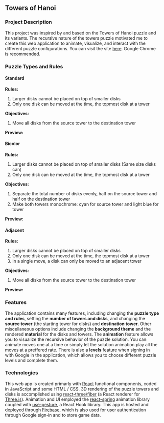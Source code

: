 ## Towers of Hanoi

### Project Description
This project was inspired by and based on the Towers of Hanoi puzzle and its variants. The recursive nature of the towers puzzle motivated me to create this web application to animate, visualize, and interact with the different puzzle configurations. You can visit the site [here](https://towers-of-hanoi-4d72b.web.app/). Google Chrome is recommended. 

### Puzzle Types and Rules
#### Standard
**Rules:**
1. Larger disks cannot be placed on top of smaller disks
2. Only one disk can be moved at the time, the topmost disk at a tower

**Objectives:**
1. Move all disks from the source tower to the destination tower

**Preview:**

#### Bicolor
**Rules:**
1. Larger disks cannot be placed on top of smaller disks (Same size disks can)
2. Only one disk can be moved at the time, the topmost disk at a tower 

**Objectives:**
1. Separate the total number of disks evenly, half on the source tower and half on the destination tower
2. Make both towers monochrome: cyan for source tower and light blue for tower

**Preview:**

#### Adjacent
**Rules:**
1. Larger disks cannot be placed on top of smaller disks
2. Only one disk can be moved at the time, the topmost disk at a tower
3. In a single move, a disk can only be moved to an adjacent tower

**Objectives:**
1. Move all disks from the source tower to the destination tower

**Preview:**

### Features
The application contains many features, including changing the **puzzle type and rules**, setting the **number of towers and disks**, and changing the **source tower** (the starting tower for disks) and **destination tower**. Other miscellaneous options include changing the **background theme** and the rendered **material** for the disks and towers. The **animation** feature allows you to visualize the recursive behavior of the puzzle solution. You can animate moves one at a time or simply let the solution animation play all the moves at a preffered rate. There is also a **levels** feature when signing in with Google in the application, which allows you to choose different puzzle levels and complete them. 

### Technologies
This web app is created primarly with [React](https://reactjs.org/) functional components, coded in JavaScript and some HTML / CSS. 3D rendering of the puzzle towers and disks is accomplished using [react-three/fiber](https://docs.pmnd.rs/react-three-fiber/getting-started/introduction) (a React renderer for [Three.js](https://threejs.org/)). Animation and UI employed the [react-spring](https://react-spring.dev/) animation library coupled with [use-gesture](https://use-gesture.netlify.app/), a React Hook library. This app is hosted and deployed through [Firebase](https://firebase.google.com/), which is also used for user authentication through Google sign-in and to store game data.
